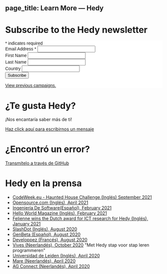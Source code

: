 page_title: Learn More — Hedy
---

# Subscribe to the Hedy newsletter

<!-- Begin Mailchimp Signup Form -->
<link href="//cdn-images.mailchimp.com/embedcode/classic-10_7.css" rel="stylesheet" type="text/css">
<style type="text/css">
	#mc_embed_signup{background:#fff; clear:left; font:14px Helvetica,Arial,sans-serif; }
	/* Add your own Mailchimp form style overrides in your site stylesheet or in this style block.
	   We recommend moving this block and the preceding CSS link to the HEAD of your HTML file. */
</style>
<div id="mc_embed_signup">
<form action="https://hedycode.us7.list-manage.com/subscribe/post?u=22a3ce4e09535f82f587a7118&amp;id=57f3b3c090" method="post" id="mc-embedded-subscribe-form" name="mc-embedded-subscribe-form" class="validate" target="_blank" novalidate>
    <div id="mc_embed_signup_scroll">

<div class="indicates-required"><span class="asterisk">*</span> indicates required</div>
<div class="mc-field-group">
	<label for="mce-EMAIL">Email Address  <span class="asterisk">*</span>
</label>
	<input type="email" value="" name="EMAIL" class="required email" id="mce-EMAIL">
</div>
<div class="mc-field-group">
	<label for="mce-FNAME">First Name </label>
	<input type="text" value="" name="FNAME" class="" id="mce-FNAME">
</div>
<div class="mc-field-group">
	<label for="mce-LNAME">Last Name </label>
	<input type="text" value="" name="LNAME" class="" id="mce-LNAME">
</div>
<div class="mc-field-group">
	<label for="mce-COUNTRY">Country </label>
	<input type="text" value="" name="COUNTRY" class="" id="mce-COUNTRY">
</div>
	<div id="mce-responses" class="clear">
		<div class="response" id="mce-error-response" style="display:none"></div>
		<div class="response" id="mce-success-response" style="display:none"></div>
	</div>    <!-- real people should not fill this in and expect good things - do not remove this or risk form bot signups-->
    <div style="position: absolute; left: -5000px;" aria-hidden="true"><input type="text" name="b_22a3ce4e09535f82f587a7118_57f3b3c090" tabindex="-1" value=""></div>
    <div class="clear"><input type="submit" value="Subscribe" name="subscribe" id="mc-embedded-subscribe" class="button"></div>
    </div>
<p><a href="https://us7.campaign-archive.com/home/?u=22a3ce4e09535f82f587a7118&id=57f3b3c090" title="View previous campaigns">View previous campaigns.</a></p>

</form>
</div>
<script type='text/javascript' src='//s3.amazonaws.com/downloads.mailchimp.com/js/mc-validate.js'></script><script type='text/javascript'>(function($) {window.fnames = new Array(); window.ftypes = new Array();fnames[0]='EMAIL';ftypes[0]='email';fnames[1]='FNAME';ftypes[1]='text';fnames[2]='LNAME';ftypes[2]='text';fnames[3]='COUNTRY';ftypes[3]='text';}(jQuery));var $mcj = jQuery.noConflict(true);</script>
<!--End mc_embed_signup-->

# ¿Te gusta Hedy?

¡Nos encantaría saber más de ti!

[Haz click aquí para escribirnos un mensaje](mailto:hedy@felienne.com "Enviar correo electrónico")

# ¿Encontró un error?

[Transmítelo a través de GitHub](https://github.com/Felienne/hedy/issues/new)


# Hedy en la prensa

* [CodeWeek.eu - Haunted House Challenge,(Inglés) September 2021](https://codeweek.eu/2021/challenges/haunted-house)
* [Opensource.com (Inglés), April 2021](https://opensource.com/article/21/4/hedy-teach-code)
* [Ingeniería De Software(Español), February 2021](https://ingenieriadesoftware.es/hedy-mejor-lenguaje-ensenar-programacion-ninos/)
* [Hello World Magazine (Inglés), February 2021](images/Hello_World_15_Hedy.pdf)
* [Felienne wins the Dutch award for ICT research for Hedy (Inglés), January 2021](https://www.nwo.nl/en/news/felienne-hermans-receives-dutch-prize-ict-research-2021)
* [SlashDot (Inglés), August 2020](https://news.slashdot.org/story/20/08/17/024248/scientist-proposes-a-new-programming-language-for-teaching-coding-and-python)
* [GenBeta (Español), August 2020](https://www.genbeta.com/desarrollo/nuevo-lenguaje-para-ensenar-programacion-a-ninos-como-se-ensena-a-leer-escribir-forma-gradual-niveles)
* [Developpez (Francés), August 2020](https://programmation.developpez.com/actu/308095/Une-scientifique-propose-un-nouveau-langage-de-programmation-pour-enseigner-aux-enfants-le-codage-informatique-au-travers-d-une-approche-graduelle-implementee-en-Python-sur-13-paliers/)
* [Vives (Neerlandés), October 2020](images/artikel_vives.pdf) "Met Hedy stap voor stap leren programmeren"
* [Universidad de Leiden (Inglés), April 2020](https://www.universiteitleiden.nl/en/news/2020/03/looking-to-distract-the-kids-while-you-work-from-home-get-them-programming)
* [Mare (Neerlandés), April 2020](https://www.mareonline.nl/cultuur/computercode-voor-de-kids/)
* [AG Connect (Neerlandés), April 2020](https://www.agconnect.nl/artikel/stapsgewijs-python-leren-programmeren-met-nieuwe-taal-hedy)
